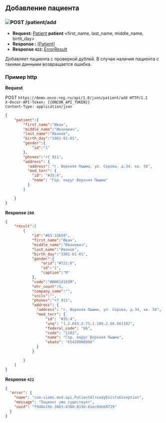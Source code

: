 ## Добавление пациента

### ![POST](../../../img/post.png) /patient/add
* **Request:** [Patient](../../../types/types.md#com.siams.med.api.Patient) **patient** <first_name, last_name, middle_name, birth_day>
* **Response :** [[Patient](../../../types/types.md#com.siams.med.api.Patient)]
* **Response ```422```:** [ErrorResult](../../../types/types.md#com.siams.med.api.ErrorResult)

Добавляет пациента с проверкой дублей. В случае наличия пациента с такими данными возвращается ошибка.

### Пример http

**Request**

POST `https://demo.onco-reg.ru/api/1.0/json/patient/add HTTP/1.1`  
`X-Oncor-API-Token: {{ONCOR_API_TOKEN}}`  
`Content-Type: application/json`

```json
{
    "patient":{
        "first_name":"Иван",
        "middle_name":"Иванович",
        "last_name":"Иванов",
        "birth_day":"1901-01-01",
        "gender":{
            "id":"1"
        },
        "phones":"+7 911",
        "address": {
          "address": "г. Верхняя Пышма, ул. Серова, д.34, кв. 56",
          "med_terr": {
            "id": "#35:4",
            "name": "Гор. округ Верхняя Пышма"
          }
        }

    }
}
```

**Response `200`**

```json
{
    "result":[
        {
            "id":"#65:33650",
            "first_name":"Иван",
            "middle_name":"Иванович",
            "last_name":"Иванов",
            "birth_day":"1901-01-01",
            "gender":{
                "orid":"#721:0",
                "id":"1",
                "caption":"М"
            },
            "code":"ИИИ010101М",
            "ehr_count":0,
            "company_name":"",
            "snils":"",
            "phones":"+7 911",
            "address": {
              "address": "г. Верхняя Пышма, ул. Серова, д.34, кв. 56",
              "med_terr": {
                  "id": "#35:4",
                  "unq": "1.2.643.2.75.1.100.2.66.661102",
                  "federal_code": "66",
                  "code": "1102",
                  "name": "Гор. округ Верхняя Пышма",
                  "okato": "65420000000"
              }
            }

        }
    ]
}
```

**Response `422`**

```json
{
  "error": {
    "name": "com.siams.med.api.PatientAlreadyExistsException",
    "message": "Пациент уже существует",
    "uuid": "f948e19e-3803-4380-819d-61ec0deb0729"
  }
}
```
